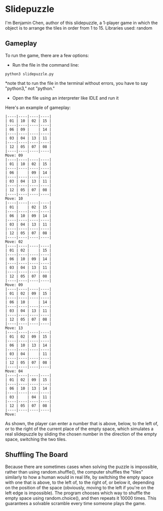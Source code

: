 # Slidepuzzle
I'm Benjamin Chen, author of this slidepuzzle, a 1-player game in which the object is to arrange the tiles in order from 1 to 15. Libraries used: random

## Gameplay

To run the game, there are a few options:
- Run the file in the command line:

```python3 slidepuzzle.py```


*note that to run the file in the terminal without errors, you have to say "python3," not "python."
- Open the file using an interpreter like IDLE and run it

Here's an example of gameplay:
```
|----|----|----|----|
| 01 | 10 | 02 | 15 |
|----|----|----|----|
| 06 | 09 |    | 14 |
|----|----|----|----|
| 03 | 04 | 13 | 11 |
|----|----|----|----|
| 12 | 05 | 07 | 08 |
|----|----|----|----|
Move: 09
|----|----|----|----|
| 01 | 10 | 02 | 15 |
|----|----|----|----|
| 06 |    | 09 | 14 |
|----|----|----|----|
| 03 | 04 | 13 | 11 |
|----|----|----|----|
| 12 | 05 | 07 | 08 |
|----|----|----|----|
Move: 10
|----|----|----|----|
| 01 |    | 02 | 15 |
|----|----|----|----|
| 06 | 10 | 09 | 14 |
|----|----|----|----|
| 03 | 04 | 13 | 11 |
|----|----|----|----|
| 12 | 05 | 07 | 08 |
|----|----|----|----|
Move: 02
|----|----|----|----|
| 01 | 02 |    | 15 |
|----|----|----|----|
| 06 | 10 | 09 | 14 |
|----|----|----|----|
| 03 | 04 | 13 | 11 |
|----|----|----|----|
| 12 | 05 | 07 | 08 |
|----|----|----|----|
Move: 09
|----|----|----|----|
| 01 | 02 | 09 | 15 |
|----|----|----|----|
| 06 | 10 |    | 14 |
|----|----|----|----|
| 03 | 04 | 13 | 11 |
|----|----|----|----|
| 12 | 05 | 07 | 08 |
|----|----|----|----|
Move: 13
|----|----|----|----|
| 01 | 02 | 09 | 15 |
|----|----|----|----|
| 06 | 10 | 13 | 14 |
|----|----|----|----|
| 03 | 04 |    | 11 |
|----|----|----|----|
| 12 | 05 | 07 | 08 |
|----|----|----|----|
Move: 04
|----|----|----|----|
| 01 | 02 | 09 | 15 |
|----|----|----|----|
| 06 | 10 | 13 | 14 |
|----|----|----|----|
| 03 |    | 04 | 11 |
|----|----|----|----|
| 12 | 05 | 07 | 08 |
|----|----|----|----|
Move: 
```
As shown, the player can enter a number that is above, below, to the left of, or to the right of the current place of the empty space, which simulates a real slidepuzzle by sliding the chosen number in the direction of the empty space, switching the two tiles.

## Shuffling The Board

Because there are sometimes cases when solving the puzzle is impossible, rather than using random.shuffle(), the computer shuffles the "tiles" similarly to how a human would in real life, by switching the empty space with one that is above, to the left of, to the right of, or below it, depending on the position of the space (obviously, moving to the left if you're on the left edge is impossible). The program chooses which way to shuffle the empty space using random.choice(), and then repeats it 10000 times. This guarantees a solvable scramble every time someone plays the game.
